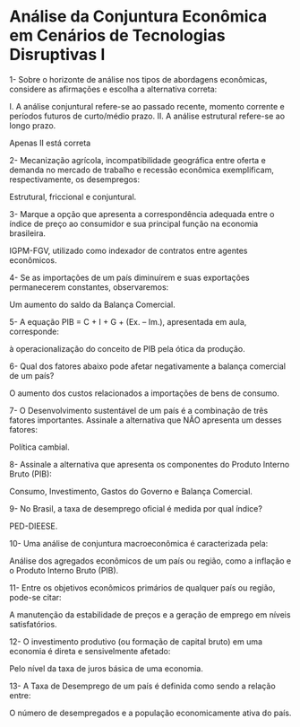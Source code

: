 # Análise da Conjuntura Econômica em Cenários de Tecnologias Disruptivas I

1- Sobre o horizonte de análise nos tipos de abordagens econômicas, considere as afirmações e escolha a alternativa correta:

I. A análise conjuntural refere-se ao passado recente, momento corrente e períodos futuros de curto/médio prazo.
II. A análise estrutural refere-se ao longo prazo.

Apenas II está correta

2- Mecanização agrícola, incompatibilidade geográfica entre oferta e demanda no mercado de trabalho e recessão econômica exemplificam, respectivamente, os desempregos: 

Estrutural, friccional e conjuntural.

3- Marque a opção que apresenta a correspondência adequada entre o índice de preço ao consumidor e sua principal função na economia brasileira. 

IGPM-FGV, utilizado como indexador de contratos entre agentes econômicos.

4- Se as importações de um país diminuírem e suas exportações permanecerem constantes, observaremos: 

Um aumento do saldo da Balança Comercial.

5- A equação PIB = C + I + G + (Ex. – Im.), apresentada em aula, corresponde:

à operacionalização do conceito de PIB pela ótica da produção.

6- Qual dos fatores abaixo pode afetar negativamente a balança comercial de um país?

O aumento dos custos relacionados a importações de bens de consumo.

7- O Desenvolvimento sustentável de um país é a combinação de três fatores importantes. Assinale a alternativa que NÃO apresenta um desses fatores:

Política cambial.

8- Assinale a alternativa que apresenta os componentes do Produto Interno Bruto (PIB):

Consumo, Investimento, Gastos do Governo e Balança Comercial.

9- No Brasil, a taxa de desemprego oficial é medida por qual índice? 

PED-DIEESE.

10- Uma análise de conjuntura macroeconômica é caracterizada pela:

Análise dos agregados econômicos de um país ou região, como a inflação e o Produto Interno Bruto (PIB).

11- Entre os objetivos econômicos primários de qualquer país ou região, pode-se citar: 

A manutenção da estabilidade de preços e a geração de emprego em níveis satisfatórios. 

12- O investimento produtivo (ou formação de capital bruto) em uma economia é direta e sensivelmente afetado:

Pelo nível da taxa de juros básica de uma economia.

13- A Taxa de Desemprego de um país é definida como sendo a relação entre:

O número de desempregados e a população economicamente ativa do país.
